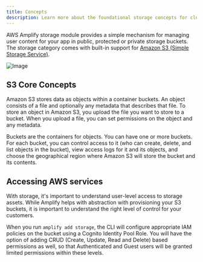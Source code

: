 ```yaml
---
title: Concepts
description: Learn more about the foundational storage concepts for cloud-based application and how they work with Amplify Framework.
---
```


AWS Amplify storage module provides a simple mechanism for managing user content for your app in public, protected or private storage buckets. The storage category comes with built-in support for [Amazon S3 (Simple Storage Service)](https://docs.aws.amazon.com/AmazonS3/latest/dev/Welcome.html). 

![Image](~/images/s3_overview.jpg)

## S3 Core Concepts 

Amazon S3 stores data as objects within a container buckets. An object consists of a file and optionally any metadata that describes that file. To store an object in Amazon S3, you upload the file you want to store to a bucket. When you upload a file, you can set permissions on the object and any metadata.

Buckets are the containers for objects. You can have one or more buckets. For each bucket, you can control access to it (who can create, delete, and list objects in the bucket), view access logs for it and its objects, and choose the geographical region where Amazon S3 will store the bucket and its contents.

## Accessing AWS services

With storage, it's important to understand user-level access to storage assets. While Amplify helps with abstraction with provisioning your S3 buckets, it is important to understand the right level of control for your customers.

When you run `amplify add storage`, the CLI will configure appropriate IAM policies on the bucket using a Cognito Identity Pool Role. You will have the option of adding CRUD (Create, Update, Read and Delete) based permissions as well, so that Authenticated and Guest users will be granted limited permissions within these levels.
